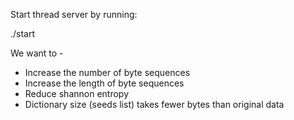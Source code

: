Start thread server by running:

./start


We want to -

 - Increase the number of byte sequences
 - Increase the length of byte sequences
 - Reduce shannon entropy
 - Dictionary size (seeds list) takes fewer bytes than original data

 